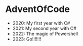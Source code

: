 # AdventOfCode
- 2020: My first year with C#
- 2021: My second year with C#
- 2022: The magic of Powershell
- 2023: Go!!!!!!!
